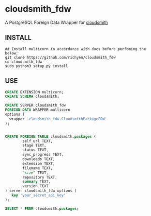 # cloudsmith_fdw
A PostgreSQL Foreign Data Wrapper for [cloudsmith](https://cloudsmith.io/)

## INSTALL
```
## Install multicorn in accordance with docs before perfoming the below:
git clone https://github.com/richyen/cloudsmith_fdw
cd cloudsmith_fdw
sudo python3 setup.py install
```

## USE

```sql
CREATE EXTENSION multicorn;
CREATE SCHEMA cloudsmith;

CREATE SERVER cloudsmith_fdw
FOREIGN DATA WRAPPER multicorn
options (
  wrapper 'cloudsmith_fdw.CloudsmithPackageFDW'
);


CREATE FOREIGN TABLE cloudsmith.packages (
        self_url TEXT,
        stage TEXT,
        status TEXT,
        sync_progress TEXT,
        downloads TEXT,
        extension TEXT,
        filename TEXT,
        "size" TEXT,
        repository TEXT,
        summary TEXT,
        version TEXT
) server cloudsmith_fdw options (
   key 'your_secret_api_key'
);

SELECT * FROM cloudsmith.packages;
```

